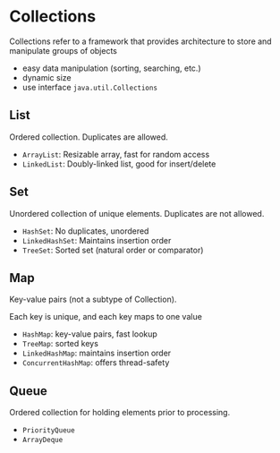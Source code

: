 # Collections

Collections refer to a framework that provides architecture to store and manipulate groups of objects

- easy data manipulation (sorting, searching, etc.)
- dynamic size
- use interface `java.util.Collections`

## List

Ordered collection. Duplicates are allowed.

- `ArrayList`: Resizable array, fast for random access
- `LinkedList`: Doubly-linked list, good for insert/delete

## Set

Unordered collection of unique elements. Duplicates are not allowed.

- `HashSet`: No duplicates, unordered
- `LinkedHashSet`: Maintains insertion order
- `TreeSet`: Sorted set (natural order or comparator)

## Map

Key-value pairs (not a subtype of Collection).

Each key is unique, and each key maps to one value

- `HashMap`: key-value pairs, fast lookup
- `TreeMap`: sorted keys
- `LinkedHashMap`: maintains insertion order
- `ConcurrentHashMap`: offers thread-safety

## Queue

Ordered collection for holding elements prior to processing.

- `PriorityQueue`
- `ArrayDeque`
